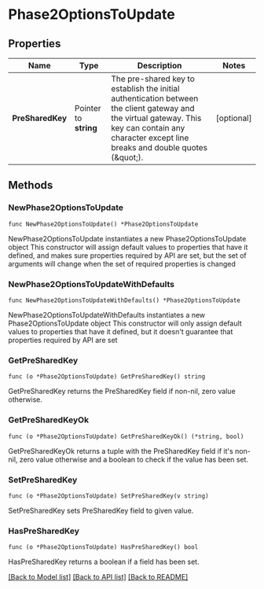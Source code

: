 # Phase2OptionsToUpdate

## Properties

Name | Type | Description | Notes
------------ | ------------- | ------------- | -------------
**PreSharedKey** | Pointer to **string** | The pre-shared key to establish the initial authentication between the client gateway and the virtual gateway. This key can contain any character except line breaks and double quotes (&amp;quot;). | [optional] 

## Methods

### NewPhase2OptionsToUpdate

`func NewPhase2OptionsToUpdate() *Phase2OptionsToUpdate`

NewPhase2OptionsToUpdate instantiates a new Phase2OptionsToUpdate object
This constructor will assign default values to properties that have it defined,
and makes sure properties required by API are set, but the set of arguments
will change when the set of required properties is changed

### NewPhase2OptionsToUpdateWithDefaults

`func NewPhase2OptionsToUpdateWithDefaults() *Phase2OptionsToUpdate`

NewPhase2OptionsToUpdateWithDefaults instantiates a new Phase2OptionsToUpdate object
This constructor will only assign default values to properties that have it defined,
but it doesn't guarantee that properties required by API are set

### GetPreSharedKey

`func (o *Phase2OptionsToUpdate) GetPreSharedKey() string`

GetPreSharedKey returns the PreSharedKey field if non-nil, zero value otherwise.

### GetPreSharedKeyOk

`func (o *Phase2OptionsToUpdate) GetPreSharedKeyOk() (*string, bool)`

GetPreSharedKeyOk returns a tuple with the PreSharedKey field if it's non-nil, zero value otherwise
and a boolean to check if the value has been set.

### SetPreSharedKey

`func (o *Phase2OptionsToUpdate) SetPreSharedKey(v string)`

SetPreSharedKey sets PreSharedKey field to given value.

### HasPreSharedKey

`func (o *Phase2OptionsToUpdate) HasPreSharedKey() bool`

HasPreSharedKey returns a boolean if a field has been set.


[[Back to Model list]](../README.md#documentation-for-models) [[Back to API list]](../README.md#documentation-for-api-endpoints) [[Back to README]](../README.md)


